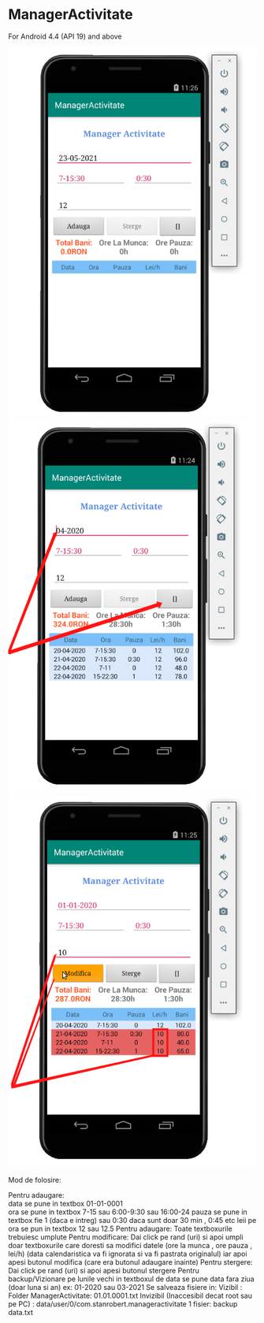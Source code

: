 # ManagerActivitate
For Android 4.4 (API 19) and above

![alt text](https://raw.githubusercontent.com/robertstandev/ManagerActivitate/main/README/Images/Default.png)
![alt text](https://raw.githubusercontent.com/robertstandev/ManagerActivitate/main/README/Images/PreviousMonths.png)
![alt text](https://raw.githubusercontent.com/robertstandev/ManagerActivitate/main/README/Images/MultiModify.png)

Mod de folosire:

Pentru adaugare:
<br>
data se pune in textbox                         01-01-0001
<br>
ora se pune in textbox                          7-15 sau 6:00-9:30 sau 16:00-24
pauza se pune in textbox                        fie 1 (daca e intreg) sau 0:30 daca sunt doar 30 min , 0:45 etc
leii pe ora se pun in textbox                   12 sau 12.5
Pentru adaugare:
Toate textboxurile trebuiesc umplute
Pentru modificare:
Dai click pe rand (uri) si apoi umpli doar textboxurile care doresti sa modifici datele (ore la munca , ore pauza , lei/h)
(data calendaristica va fi ignorata si va fi pastrata originalul) iar apoi apesi butonul modifica (care era butonul adaugare inainte)
Pentru stergere:
Dai click pe rand (uri) si apoi apesi butonul stergere
Pentru backup/Vizionare pe lunile vechi
in textboxul de data se pune data fara ziua (doar luna si an) ex: 01-2020   sau    03-2021
Se salveaza fisiere in:
Vizibil : Folder ManagerActivitate: 01.01.0001.txt
Invizibil (Inaccesibil decat root sau pe PC) : data/user/0/com.stanrobert.manageractivitate   1 fisier:  backup data.txt
